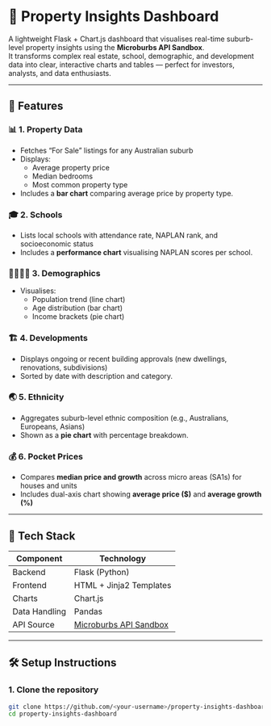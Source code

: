 # 🏡 Property Insights Dashboard

A lightweight Flask + Chart.js dashboard that visualises real-time suburb-level property insights using the **Microburbs API Sandbox**.  
It transforms complex real estate, school, demographic, and development data into clear, interactive charts and tables — perfect for investors, analysts, and data enthusiasts.

---

## 🚀 Features

### 📊 1. Property Data
- Fetches “For Sale” listings for any Australian suburb  
- Displays:
  - Average property price
  - Median bedrooms
  - Most common property type  
- Includes a **bar chart** comparing average price by property type.

### 🎓 2. Schools
- Lists local schools with attendance rate, NAPLAN rank, and socioeconomic status  
- Includes a **performance chart** visualising NAPLAN scores per school.

### 👨‍👩‍👧‍👦 3. Demographics
- Visualises:
  - Population trend (line chart)
  - Age distribution (bar chart)
  - Income brackets (pie chart)

### 🏗️ 4. Developments
- Displays ongoing or recent building approvals (new dwellings, renovations, subdivisions)
- Sorted by date with description and category.

### 🌏 5. Ethnicity
- Aggregates suburb-level ethnic composition (e.g., Australians, Europeans, Asians)
- Shown as a **pie chart** with percentage breakdown.

### 💰 6. Pocket Prices
- Compares **median price and growth** across micro areas (SA1s) for houses and units  
- Includes dual-axis chart showing **average price ($)** and **average growth (%)**

---

## 🧩 Tech Stack

| Component | Technology |
|------------|-------------|
| Backend | Flask (Python) |
| Frontend | HTML + Jinja2 Templates |
| Charts | Chart.js |
| Data Handling | Pandas |
| API Source | [Microburbs API Sandbox](https://www.microburbs.com.au/report_generator/api/) |

---

## 🛠️ Setup Instructions

### 1. Clone the repository
```bash
git clone https://github.com/<your-username>/property-insights-dashboard.git
cd property-insights-dashboard
